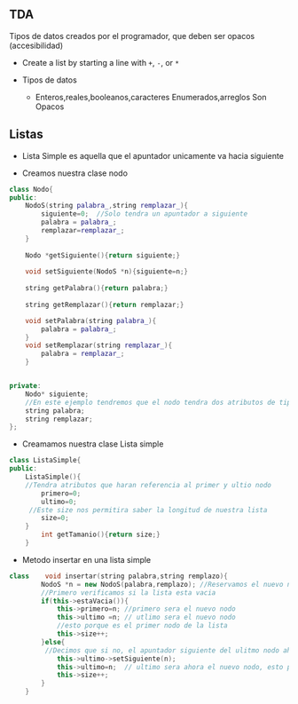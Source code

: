 ## TDA
Tipos de datos creados por el programador, que deben ser opacos (accesibilidad)

+ Create a list by starting a line with `+`, `-`, or `*`

+ Tipos de datos 
  + Enteros,reales,booleanos,caracteres
Enumerados,arreglos
Son Opacos


## Listas

+ Lista Simple 
es aquella que el apuntador unicamente va hacia siguiente 

+ Creamos nuestra clase nodo

```c++
class Nodo{
public:
    NodoS(string palabra_,string remplazar_){
        siguiente=0;  //Solo tendra un apuntador a siguiente
        palabra = palabra_;
        remplazar=remplazar_;
    }
    
    Nodo *getSiguiente(){return siguiente;}
    
    void setSiguiente(NodoS *n){siguiente=n;}
    
    string getPalabra(){return palabra;}
    
    string getRemplazar(){return remplazar;}

    void setPalabra(string palabra_){
        palabra = palabra_;
    }
    void setRemplazar(string remplazar_){
        palabra = remplazar_;
    }


private:
    Nodo* siguiente;
    //En este ejemplo tendremos que el nodo tendra dos atributos de tipo string
    string palabra;  
    string remplazar;
};

```


+ Creamamos nuestra clase Lista simple

```c++
class ListaSimple{
public:
    ListaSimple(){
    //Tendra atributos que haran referencia al primer y ultio nodo
        primero=0;
        ultimo=0;
     //Este size nos permitira saber la longitud de nuestra lista 
        size=0;
    }
        int getTamanio(){return size;}
    }

```


+ Metodo insertar en una lista simple
```c++
class    void insertar(string palabra,string remplazo){
        NodoS *n = new NodoS(palabra,remplazo); //Reservamos el nuevo nodo en memoria
        //Primero verificamos si la lista esta vacia
        if(this->estaVacia()){
            this->primero=n; //primero sera el nuevo nodo
            this->ultimo =n; // utlimo sera el nuevo nodo
            //esto porque es el primer nodo de la lista
            this->size++;
        }else{
         //Decimos que si no, el apuntador siguiente del ulitmo nodo ahora apuntara al            nuevo nodo 
            this->ultimo->setSiguiente(n); 
            this->ultimo=n;  // ultimo sera ahora el nuevo nodo, esto porque agregamos               al final de la lista
            this->size++;
        }
    }

```




